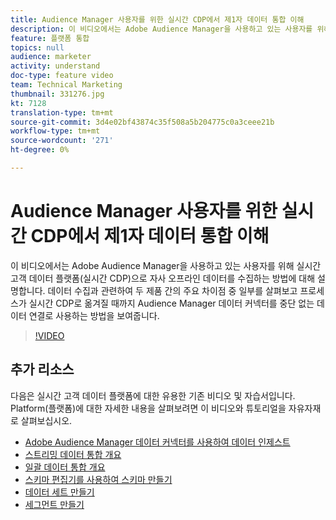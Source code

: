 ```yaml
---
title: Audience Manager 사용자를 위한 실시간 CDP에서 제1자 데이터 통합 이해
description: 이 비디오에서는 Adobe Audience Manager을 사용하고 있는 사용자를 위해 실시간 고객 데이터 플랫폼(실시간 CDP)으로 자사 오프라인 데이터를 수집하는 방법에 대해 설명합니다. 데이터 수집과 관련하여 두 제품 간의 주요 차이점 중 일부를 살펴보고 프로세스가 실시간 CDP로 옮겨질 때까지 Audience Manager 데이터 커넥터를 중단 없는 데이터 연결로 사용하는 방법을 보여줍니다.
feature: 플랫폼 통합
topics: null
audience: marketer
activity: understand
doc-type: feature video
team: Technical Marketing
thumbnail: 331276.jpg
kt: 7128
translation-type: tm+mt
source-git-commit: 3d4e02bf43874c35f508a5b204775c0a3ceee21b
workflow-type: tm+mt
source-wordcount: '271'
ht-degree: 0%

---
```



# Audience Manager 사용자를 위한 실시간 CDP에서 제1자 데이터 통합 이해

이 비디오에서는 Adobe Audience Manager을 사용하고 있는 사용자를 위해 실시간 고객 데이터 플랫폼(실시간 CDP)으로 자사 오프라인 데이터를 수집하는 방법에 대해 설명합니다. 데이터 수집과 관련하여 두 제품 간의 주요 차이점 중 일부를 살펴보고 프로세스가 실시간 CDP로 옮겨질 때까지 Audience Manager 데이터 커넥터를 중단 없는 데이터 연결로 사용하는 방법을 보여줍니다.


>[!VIDEO](https://video.tv.adobe.com/v/331276/?quality=12&learn=on)

## 추가 리소스

다음은 실시간 고객 데이터 플랫폼에 대한 유용한 기존 비디오 및 자습서입니다. Platform(플랫폼)에 대한 자세한 내용을 살펴보려면 이 비디오와 튜토리얼을 자유자재로 살펴보십시오.

* [Adobe Audience Manager 데이터 커넥터를 사용하여 데이터 인제스트](https://experienceleague.adobe.com/docs/platform-learn/tutorials/sources/ingest-data-from-aam.html?lang=en#sources)
* [스트리밍 데이터 통합 개요](https://experienceleague.adobe.com/docs/platform-learn/tutorials/data-ingestion/understanding-streaming-ingestion.html?lang=en#data-ingestion)
* [일괄 데이터 통합 개요](https://experienceleague.adobe.com/docs/platform-learn/tutorials/data-ingestion/batch-ingestion-overview.html?lang=en#data-ingestion)
* [스키마 편집기를 사용하여 스키마 만들기](https://experienceleague.adobe.com/docs/experience-platform/xdm/tutorials/create-schema-ui.html?lang=en#getting-started)
* [데이터 세트 만들기](https://experienceleague.adobe.com/docs/platform-learn/getting-started-for-data-architects-and-data-engineers/create-datasets.html?lang=en#permissions-required)
* [세그먼트 만들기](https://experienceleague.adobe.com/docs/platform-learn/tutorials/segments/create-segments.html?lang=en#segments)
